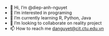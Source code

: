 - 👋 Hi, I’m @diep-anh-nguyet
- 👀 I’m interested in programing
- 🌱 I’m currently learning R, Python, Java
- 💞️ I’m looking to collaborate on reality project
- 📫 How to reach me danguyet@cit.ctu.edu.vn

<!---
diep-anh-nguyet/diep-anh-nguyet is a ✨ special ✨ repository because its `README.md` (this file) appears on your GitHub profile.
You can click the Preview link to take a look at your changes.
--->
